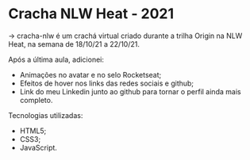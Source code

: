 # Cracha NLW Heat - 2021
-> cracha-nlw é um crachá virtual criado durante a trilha Origin na NLW Heat, na semana de 18/10/21 a 22/10/21.

Após a última aula, adicionei:

- Animações no avatar e no selo Rocketseat; 
- Efeitos de hover nos links das redes sociais e github; 
- Link do meu Linkedin junto ao github para tornar o perfil ainda mais completo.

Tecnologias utilizadas: 

- HTML5;
- CSS3;
- JavaScript.
